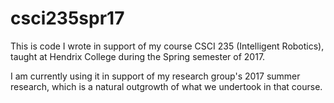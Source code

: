 # csci235spr17

This is code I wrote in support of my course CSCI 235 (Intelligent Robotics), 
taught at Hendrix College during the Spring semester of 2017.

I am currently using it in support of my research group's 2017 summer research, which is a natural outgrowth of what we
undertook in that course.
